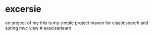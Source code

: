 # excersie
on project of my
this is my simple project maven for elasticsearch and spring mvc view
#   e x e c i s e r l e a r n  
 